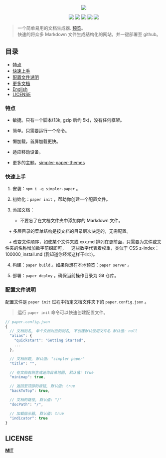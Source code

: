 
<p align="center" height="300">
<img src="https://github.com/DhyanaChina/simpler-paper/blob/master/logo.png" align="center">
</p>
<p align=center>
<a target="_blank" href="https://www.npmjs.com/package/simpler-paper" title="NPM version"><img src="https://img.shields.io/npm/v/npm.svg?style=flat-square"></a>
<a target="_blank" href="http://nodejs.org/download/" title="Node version"><img src="https://img.shields.io/badge/node.js-%3E=_6.0-green.svg?style=flat-square"></a>
<a target="_blank" href="https://opensource.org/licenses/MIT" title="License: MIT"><img src="https://img.shields.io/github/license/mashape/apistatus.svg?style=flat-square"></a>
<a target="_blank" href="https://travis-ci.org/DhyanaChina/simpler-paper" title="Build Status"><img src="https://img.shields.io/travis/DhyanaChina/simpler-paper/master.svg?style=flat-square"></a>
<a target="_blank" href="https://www.npmjs.com/package/simpler-paper" title="Downloads"><img src="https://img.shields.io/npm/dt/simpler-paper.svg?style=flat-square"></a>
</p>

> 一个简单易用的文档生成器. [预览](https://wittbulter.github.io/simpler-paper/)。    
> 快速的将众多 Markdown 文件生成结构化的网站，并一键部署至 github。

## 目录
- [特点](#特点)
- [快速上手](#快速上手)
- [配置文件说明](#配置文件说明)
- [更多文档](https://wittbulter.github.io/simpler-paper/)
- [English](README.md)
- [LICENSE](#license)

### 特点

- 敏捷。只有一个脚本(13k, gzip 后约 5k)，没有任何框架。

- 简单。只需要运行一个命令。

- 懒加载，首屏加载更快。

- 适应移动设备。

- 更多的主题。[simpler-paper-themes](https://github.com/DhyanaChina/simpler-paper-themes)


### 快速上手   

1. 安装：`npm i -g simpler-paper` 。

2. 初始化：`paper init` ，帮助你创建一个配置文件。

3. 添加文档：
    + 不要忘了在文档文件夹中添加你的 Markdown 文件。    
    
    + 多层目录的菜单结构是按文档的目录层次决定的，无需配置。   
    
    + 改变文件顺序，如使某个文件夹或 xxx.md 排列在更前面，只需要为文件或文件夹的名称增加数字前缀即可，
    这些数字代表着权重，类似于 CSS z-index：100000_install.md (我知道你经常这样干🙄🙄)。    

4. 构建：`paper build` 。如果你想在本地预览：`paper server` 。

5. 部署：`paper deploy` 。确保当前操作目录为 Git 仓库。


### 配置文件说明
配置文件是 `paper init` 过程中指定文档文件夹下的 `paper.config.json` 。

> 运行 `paper init` 命令可以快速创建配置文件。

```typescript
// paper.config.json
{
  // 文档别名, 单个文档对应的别名, 不创建默认使用文件名 默认值: null
  "alias": {
    "quickstart": "Getting Started",
    ...
  },

  // 文档标题, 默认值: "simpler paper"
  "title": "",

  // 在文档右侧生成迷你目录地图, 默认值: true
  "minimap": true,

  // 返回至顶部的按钮, 默认值: true
  "backToTop": true,

  // 文档的路径, 默认值: "/"
  "docPath": "/",

  // 加载指示器, 默认值: true
  "indicator": true
}
```


## LICENSE

[**MIT**](LICENSE)


